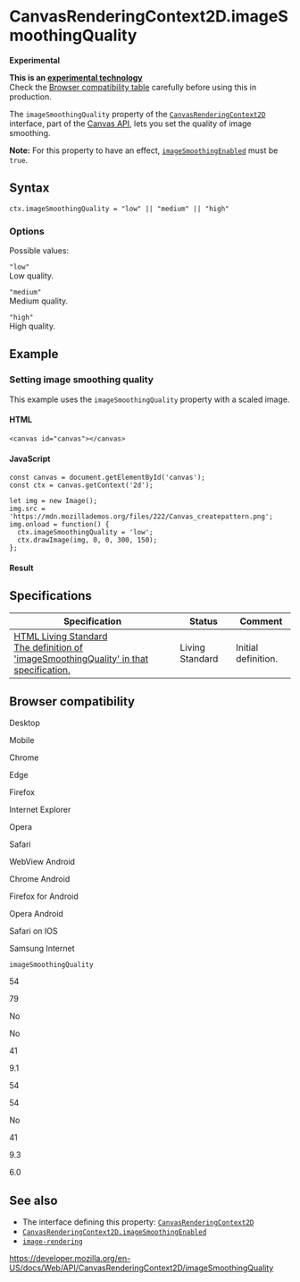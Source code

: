 # CanvasRenderingContext2D.imageSmoothingQuality

**Experimental**

**This is an [experimental technology](https://developer.mozilla.org/en-US/docs/MDN/Guidelines/Conventions_definitions#experimental)**  
Check the [Browser compatibility table](#browser_compatibility) carefully before using this in production.

The `imageSmoothingQuality` property of the [`CanvasRenderingContext2D`](../canvasrenderingcontext2d) interface, part of the [Canvas API](../canvas_api), lets you set the quality of image smoothing.

**Note:** For this property to have an effect, [`imageSmoothingEnabled`](imagesmoothingenabled) must be `true`.

## Syntax

    ctx.imageSmoothingQuality = "low" || "medium" || "high"

### Options

Possible values:

`"low"`  
Low quality.

`"medium"`  
Medium quality.

`"high"`  
High quality.

## Example

### Setting image smoothing quality

This example uses the `imageSmoothingQuality` property with a scaled image.

#### HTML

    <canvas id="canvas"></canvas>

#### JavaScript

    const canvas = document.getElementById('canvas');
    const ctx = canvas.getContext('2d');

    let img = new Image();
    img.src = 'https://mdn.mozillademos.org/files/222/Canvas_createpattern.png';
    img.onload = function() {
      ctx.imageSmoothingQuality = 'low';
      ctx.drawImage(img, 0, 0, 300, 150);
    };

#### Result

## Specifications

<table><thead><tr class="header"><th>Specification</th><th>Status</th><th>Comment</th></tr></thead><tbody><tr class="odd"><td><a href="https://html.spec.whatwg.org/multipage/#imagesmoothingquality">HTML Living Standard<br />
<span class="small">The definition of 'imageSmoothingQuality' in that specification.</span></a></td><td><span class="spec-living">Living Standard</span></td><td>Initial definition.</td></tr></tbody></table>

## Browser compatibility

Desktop

Mobile

Chrome

Edge

Firefox

Internet Explorer

Opera

Safari

WebView Android

Chrome Android

Firefox for Android

Opera Android

Safari on IOS

Samsung Internet

`imageSmoothingQuality`

54

79

No

No

41

9.1

54

54

No

41

9.3

6.0

## See also

- The interface defining this property: [`CanvasRenderingContext2D`](../canvasrenderingcontext2d)
- [`CanvasRenderingContext2D.imageSmoothingEnabled`](imagesmoothingenabled)
- [`image-rendering`](https://developer.mozilla.org/en-US/docs/Web/CSS/image-rendering)

<a href="https://developer.mozilla.org/en-US/docs/Web/API/CanvasRenderingContext2D/imageSmoothingQuality" class="_attribution-link">https://developer.mozilla.org/en-US/docs/Web/API/CanvasRenderingContext2D/imageSmoothingQuality</a>
